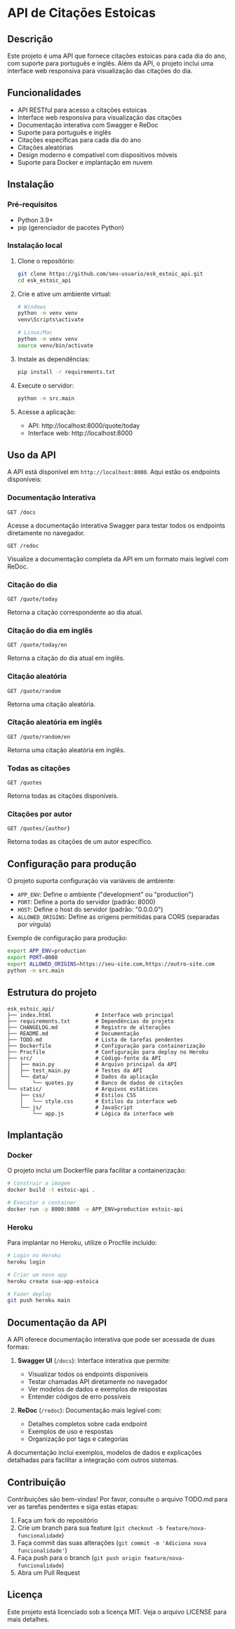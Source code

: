 # API de Citações Estoicas

## Descrição
Este projeto é uma API que fornece citações estoicas para cada dia do ano, com suporte para português e inglês. Além da API, o projeto inclui uma interface web responsiva para visualização das citações do dia.

## Funcionalidades
- API RESTful para acesso a citações estoicas
- Interface web responsiva para visualização das citações
- Documentação interativa com Swagger e ReDoc
- Suporte para português e inglês
- Citações específicas para cada dia do ano
- Citações aleatórias
- Design moderno e compatível com dispositivos móveis
- Suporte para Docker e implantação em nuvem

## Instalação

### Pré-requisitos
- Python 3.9+
- pip (gerenciador de pacotes Python)

### Instalação local
1. Clone o repositório:
   ```bash
   git clone https://github.com/seu-usuario/esk_estoic_api.git
   cd esk_estoic_api
   ```

2. Crie e ative um ambiente virtual:
   ```bash
   # Windows
   python -m venv venv
   venv\Scripts\activate

   # Linux/Mac
   python -m venv venv
   source venv/bin/activate
   ```

3. Instale as dependências:
   ```bash
   pip install -r requirements.txt
   ```

4. Execute o servidor:
   ```bash
   python -m src.main
   ```

5. Acesse a aplicação:
   - API: http://localhost:8000/quote/today
   - Interface web: http://localhost:8000

## Uso da API

A API está disponível em `http://localhost:8000`. Aqui estão os endpoints disponíveis:

### Documentação Interativa
```
GET /docs
```
Acesse a documentação interativa Swagger para testar todos os endpoints diretamente no navegador.

```
GET /redoc
```
Visualize a documentação completa da API em um formato mais legível com ReDoc.

### Citação do dia
```
GET /quote/today
```
Retorna a citação correspondente ao dia atual.

### Citação do dia em inglês
```
GET /quote/today/en
```
Retorna a citação do dia atual em inglês.

### Citação aleatória
```
GET /quote/random
```
Retorna uma citação aleatória.

### Citação aleatória em inglês
```
GET /quote/random/en
```
Retorna uma citação aleatória em inglês.

### Todas as citações
```
GET /quotes
```
Retorna todas as citações disponíveis.

### Citações por autor
```
GET /quotes/{author}
```
Retorna todas as citações de um autor específico.

## Configuração para produção

O projeto suporta configuração via variáveis de ambiente:

- `APP_ENV`: Define o ambiente ("development" ou "production")
- `PORT`: Define a porta do servidor (padrão: 8000)
- `HOST`: Define o host do servidor (padrão: "0.0.0.0")
- `ALLOWED_ORIGINS`: Define as origens permitidas para CORS (separadas por vírgula)

Exemplo de configuração para produção:
```bash
export APP_ENV=production
export PORT=8080
export ALLOWED_ORIGINS=https://seu-site.com,https://outro-site.com
python -m src.main
```

## Estrutura do projeto
```
esk_estoic_api/
├── index.html              # Interface web principal
├── requirements.txt        # Dependências do projeto
├── CHANGELOG.md            # Registro de alterações
├── README.md               # Documentação
├── TODO.md                 # Lista de tarefas pendentes
├── Dockerfile              # Configuração para containerização
├── Procfile                # Configuração para deploy no Heroku
├── src/                    # Código-fonte da API
│   ├── main.py             # Arquivo principal da API
│   ├── test_main.py        # Testes da API
│   └── data/               # Dados da aplicação
│       └── quotes.py       # Banco de dados de citações
└── static/                 # Arquivos estáticos
    ├── css/                # Estilos CSS
    │   └── style.css       # Estilos da interface web
    └── js/                 # JavaScript
        └── app.js          # Lógica da interface web
```

## Implantação

### Docker
O projeto inclui um Dockerfile para facilitar a containerização:

```bash
# Construir a imagem
docker build -t estoic-api .

# Executar o container
docker run -p 8000:8000 -e APP_ENV=production estoic-api
```

### Heroku
Para implantar no Heroku, utilize o Procfile incluído:

```bash
# Login no Heroku
heroku login

# Criar um novo app
heroku create sua-app-estoica

# Fazer deploy
git push heroku main
```

## Documentação da API

A API oferece documentação interativa que pode ser acessada de duas formas:

1. **Swagger UI** (`/docs`): Interface interativa que permite:
   - Visualizar todos os endpoints disponíveis
   - Testar chamadas API diretamente no navegador
   - Ver modelos de dados e exemplos de respostas
   - Entender códigos de erro possíveis

2. **ReDoc** (`/redoc`): Documentação mais legível com:
   - Detalhes completos sobre cada endpoint
   - Exemplos de uso e respostas
   - Organização por tags e categorias

A documentação inclui exemplos, modelos de dados e explicações detalhadas para facilitar a integração com outros sistemas.

## Contribuição
Contribuições são bem-vindas! Por favor, consulte o arquivo TODO.md para ver as tarefas pendentes e siga estas etapas:

1. Faça um fork do repositório
2. Crie um branch para sua feature (`git checkout -b feature/nova-funcionalidade`)
3. Faça commit das suas alterações (`git commit -m 'Adiciona nova funcionalidade'`)
4. Faça push para o branch (`git push origin feature/nova-funcionalidade`)
5. Abra um Pull Request

## Licença
Este projeto está licenciado sob a licença MIT. Veja o arquivo LICENSE para mais detalhes.